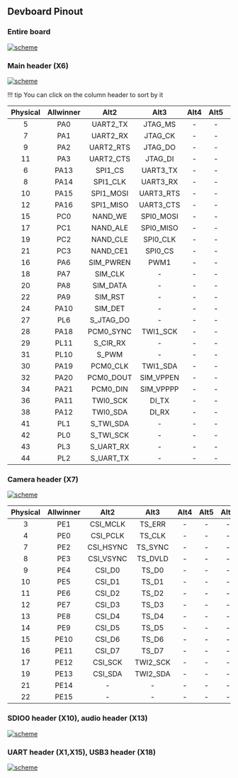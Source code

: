 ## Devboard Pinout

### Entire board
<a href="../../img/pinout/dev_board_pinout.png" target="_blank"> ![scheme](../../img/pinout/dev_board_pinout.png)</a>

### Main header (X6)
<a href="../../img/pinout/X6.png" target="_blank"> ![scheme](../../img/pinout/X6.png)</a>

!!! tip
    You can click on the column header to sort by it

<div class="x6-header-table-start"></div>

|Physical|Allwinner|Alt2|Alt3|Alt4|Alt5|Alt6
|:-:|:-:|:--:|:--:|:--:|:--:|:--:|
|5|PA0|UART2_TX|JTAG_MS|-|-|PA_EINT0|
|7|PA1|UART2_RX|JTAG_CK|-|-|PA_EINT1|
|9|PA2|UART2_RTS|JTAG_DO|-|-|PA_EINT2|
|11|PA3|UART2_CTS|JTAG_DI|-|-|PA_EINT3|
|6|PA13|SPI1_CS|UART3_TX|-|-|PA_EINT13|
|8|PA14|SPI1_CLK|UART3_RX|-|-|PA_EINT14|
|10|PA15|SPI1_MOSI|UART3_RTS|-|-|PA_EINT15|
|12|PA16|SPI1_MISO|UART3_CTS|-|-|PA_EINT16|
|15|PC0|NAND_WE|SPI0_MOSI|-|-|-|
|17|PC1|NAND_ALE|SPI0_MISO|-|-|-|
|19|PC2|NAND_CLE|SPI0_CLK|-|-|-|
|21|PC3|NAND_CE1|SPI0_CS|-|-|-|
|16|PA6|SIM_PWREN|PWM1|-|-|PA_EINT6|
|18|PA7|SIM_CLK|-|-|-|PA_EINT7|
|20|PA8|SIM_DATA|-|-|-|PA_EINT8|
|22|PA9|SIM_RST|-|-|-|PA_EINT9|
|24|PA10|SIM_DET|-|-|-|PA_EINT10|
|27|PL6|S_JTAG_DO|-|-|-|S_PL_EINT6|
|28|PA18|PCM0_SYNC|TWI1_SCK|-|-|PA_EINT18|
|29|PL11|S_CIR_RX|-|-|-|S_PL_EINT12|
|31|PL10|S_PWM|-|-|-|S_PL_EINT10|
|30|PA19|PCM0_CLK|TWI1_SDA|-|-|PA_EINT19|
|32|PA20|PCM0_DOUT|SIM_VPPEN|-|-|PA_EINT20|
|34|PA21|PCM0_DIN|SIM_VPPPP|-|-|PA_EINT21|
|36|PA11|TWI0_SCK|DI_TX|-|-|PA_EINT11|
|38|PA12|TWI0_SDA|DI_RX|-|-|PA_EINT12|
|41|PL1|S_TWI_SDA|-|-|-|S_PL_EINT1|
|42|PL0|S_TWI_SCK|-|-|-|S_PL_EINT0|
|43|PL3|S_UART_RX|-|-|-|S_PL_EINT3|
|44|PL2|S_UART_TX|-|-|-|S_PL_EINT2|

### Camera header (X7)
<a href="../../img/pinout/X7.png" target="_blank"> ![scheme](../../img/pinout/X7.png)</a>

<div class="x7-header-table-start"></div>

|Physical|Allwinner|Alt2|Alt3|Alt4|Alt5|Alt6
|:-:|:-:|:--:|:--:|:--:|:--:|:--:|
|3|PE1|CSI_MCLK|TS_ERR|-|-|-|
|4|PE0|CSI_PCLK|TS_CLK|-|-|-|
|7|PE2|CSI_HSYNC|TS_SYNC|-|-|-|
|8|PE3|CSI_VSYNC|TS_DVLD|-|-|-|
|9|PE4|CSI_D0|TS_D0|-|-|-|
|10|PE5|CSI_D1|TS_D1|-|-|-|
|11|PE6|CSI_D2|TS_D2|-|-|-|
|12|PE7|CSI_D3|TS_D3|-|-|-|
|13|PE8|CSI_D4|TS_D4|-|-|-|
|14|PE9|CSI_D5|TS_D5|-|-|-|
|15|PE10|CSI_D6|TS_D6|-|-|-|
|16|PE11|CSI_D7|TS_D7|-|-|-|
|17|PE12|CSI_SCK|TWI2_SCK|-|-|-|
|19|PE13|CSI_SDA|TWI2_SDA|-|-|-|
|21|PE14|-|-|-|-|-|
|22|PE15|-|-|-|-|-|

### SDIO0 header (X10), audio header (X13)
<a href="../../img/pinout/X10_X13.png" target="_blank"> ![scheme](../../img/pinout/X10_X13.png)</a>

### UART header (X1,X15), USB3 header (X18)
<a href="../../img/pinout/X1_X15_X18.png" target="_blank"> ![scheme](../../img/pinout/X1_X15_X18.png)</a>

<script src="https://ajax.googleapis.com/ajax/libs/jquery/3.3.1/jquery.min.js"></script>
<script src="https://cdnjs.cloudflare.com/ajax/libs/tablesort/5.0.2/tablesort.min.js"></script>
<script src="https://cdnjs.cloudflare.com/ajax/libs/tablesort/5.0.2/sorts/tablesort.number.min.js"></script>
<script type="text/javascript">
    $(document).ready(function() {
        new Tablesort($('div.x6-header-table-start').next().find('table')[0]);
    });
</script>
<script>
</script>
